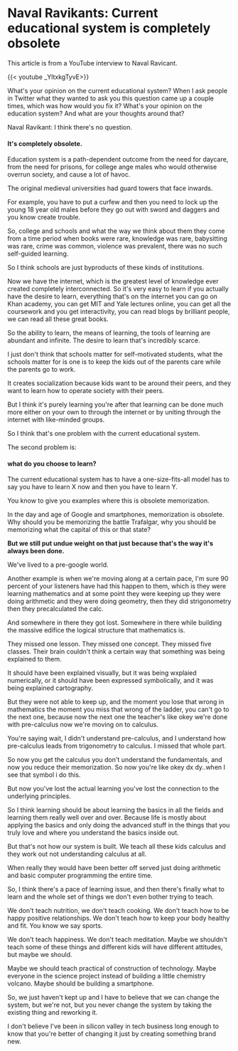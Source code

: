 # Naval Ravikants: Current educational system is completely obsolete


This article is from a YouTube interview to Naval Ravicant.

{{< youtube  _YltxkgTyvE>}}

What's your opinion on the current educational system? When I ask people in Twitter what they wanted to ask you this question came up a couple times, which was how would you fix it? What's your opinion on the education system? And what are your thoughts around that? 

Naval Ravikant: I think there's no question. 

#### It's completely obsolete.

Education system is a path-dependent outcome from the need for daycare, from the need for prisons, for college ange males who would otherwise overrun society, and cause a lot of havoc.

The original medieval universities had guard towers that face inwards. 

For example, you have to put a curfew and then you need to lock up the young 18 year old males before they go out with sword and daggers and you know create trouble.

So, college and schools and what the way we think about them they come from a time period when books were rare, knowledge was rare, babysitting was rare, crime was common, violence was prevalent, there was no such self-guided learning.

So I think schools are just byproducts of these kinds of institutions.

Now we have the internet, which is the greatest level of knowledge ever created completely interconnected. So it's very easy to learn if you actually have the desire to learn,  everything that's on the internet you can go on Khan academy, you can get MIT and Yale lectures online, you can get all the coursework and you get interactivity, you can read blogs by brilliant people, we can read all these great books. 

So the ability to learn, the means of learning, the tools of learning are abundant and infinite. The desire to learn that's incredibly scarce.

I just don't think that schools matter for self-motivated students, what  the schools matter for is one is to keep the kids out of the parents care while the parents go to work.

It creates socialization because kids want to be around their peers, and they want to learn how to operate society with their peers. 

But I think it's purely learning you're after that learning can be done much more either on your own to through the internet or by uniting through the internet with like-minded groups.

So I think that's one problem with the current educational system. 

The second problem is:

#### what do you choose to learn? 

The current educational system has to have a one-size-fits-all model has to say you have to learn X now and then you have to learn Y.

You know to give you examples where this is obsolete memorization.

In the day and age of Google and smartphones, memorization is obsolete. Why should you be memorizing the battle Trafalgar, why you should be memorizing what the capital of this or that state? 

**But we still put undue weight on that just because that's the way it's always been done.**

We've lived to a pre-google world. 

Another example is when we're moving along at a certain pace, I'm sure 90 percent of your listeners have had this happen to them, which is they were learning mathematics and at some point they were keeping up they were doing arithmetic and they were doing geometry, then they did strigonometry then they precalculated the calc.

And somewhere in there they got lost. Somewhere in there while building the massive edifice the logical structure that mathematics is. 

They missed one lesson. They missed one concept. They missed five classes. Their brain couldn't think a certain way that something was being explained to them. 

It should have been explained visually, but it was being wxplaied numerically, or it should have been expressed symbolically, and it was being explained cartography. 

But they were not able to keep up, and the moment you lose that wrong in mathematics the moment you miss that wrong of the ladder, you can't go to the next one, because now the next one the teacher's like okey we're done with pre-calculus now we're moving on to calculus.

You're saying wait, I didn't understand pre-calculus, and I understand how pre-calculus leads from trigonometry to calculus. I missed that whole part.

So now you get the calculus you don't understand the fundamentals, and now you reduce their memorization. So now you're like okey dx dy..when I see that symbol i do this.

But now you've lost the actual learning you've lost the connection to the underlying principles.

So I think learning should be about learning the basics in all the fields and learning them really well over and over. Because life is mostly about applying the basics and only doing the advanced stuff in the things that you truly love and where you understand the basics inside out. 

But that's not how our system is built. We teach all these kids calculus and they work out not  understanding calculus at all. 

When really they would have been better off served just doing arithmetic and basic computer programming the entire time. 

So, I think there's a pace of learning issue, and then there's finally what to learn and the whole set of things we don't even bother trying to teach. 

We don't teach nutrition, we don't teach cooking. We don't teach how to be happy positive relationships. We don't teach how to keep your body healthy and fit. You know we say sports.

We don't teach happiness. We don't teach meditation. Maybe we shouldn't teach some of these things and different kids will have different attitudes, but maybe we should.

Maybe we should teach practical of construction of technology. Maybe everyone in the science project instead of building a little chemistry volcano. Maybe should be building a smartphone. 

So, we just haven't kept up and I have to believe that we can change the system, but we're not, but you never change the system by taking the existing thing and reworking it. 

I don't believe I've been in silicon valley in tech business long enough to know that you're better of changing it just by creating something brand new.
